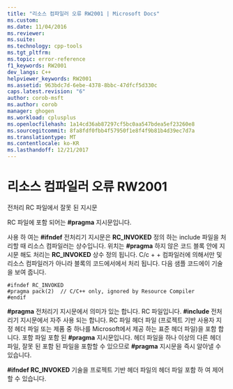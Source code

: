 ```yaml
---
title: "리소스 컴파일러 오류 RW2001 | Microsoft Docs"
ms.custom: 
ms.date: 11/04/2016
ms.reviewer: 
ms.suite: 
ms.technology: cpp-tools
ms.tgt_pltfrm: 
ms.topic: error-reference
f1_keywords: RW2001
dev_langs: C++
helpviewer_keywords: RW2001
ms.assetid: 963bdc7d-6ebe-4378-8bbc-47dfcf5d330c
caps.latest.revision: "6"
author: corob-msft
ms.author: corob
manager: ghogen
ms.workload: cplusplus
ms.openlocfilehash: 1a14cd36ab87297cf5bc0aa547bdea5ef23260e8
ms.sourcegitcommit: 8fa8fdf0fbb4f57950f1e8f4f9b81b4d39ec7d7a
ms.translationtype: MT
ms.contentlocale: ko-KR
ms.lasthandoff: 12/21/2017
---
```

# <a name="resource-compiler-error-rw2001"></a>리소스 컴파일러 오류 RW2001
전처리 RC 파일에서 잘못 된 지시문  
  
 RC 파일에 포함 되어는 **#pragma** 지시문입니다.  
  
 사용 하 여는 **#ifndef** 전처리기 지시문은 **RC_INVOKED** 정의 하는 include 파일을 처리할 때 리소스 컴파일러는 상수입니다. 위치는 **#pragma** 하지 않은 코드 블록 안에 지시문 해도 처리는 **RC_INVOKED** 상수 정의 됩니다. C/c + + 컴파일러에 의해서만 및 리소스 컴파일러가 아니라 블록의 코드에서에서 처리 됩니다. 다음 샘플 코드에이 기술을 보여 줍니다.  
  
```  
#ifndef RC_INVOKED  
#pragma pack(2)  // C/C++ only, ignored by Resource Compiler  
#endif  
```  
  
 **#pragma** 전처리기 지시문에서 의미가 있는 합니다. RC 파일입니다. **#include** 전처리기 지시문에서 자주 사용 되는 합니다. RC 파일 헤더 파일 (프로젝트 기반 사용자 지정 헤더 파일 또는 제품 중 하나를 Microsoft에서 제공 하는 표준 헤더 파일)을 포함 합니다. 포함 파일 포함 된 **#pragma** 지시문입니다. 헤더 파일을 하나 이상의 다른 헤더 파일, 잘못 된 포함 된 파일을 포함할 수 있으므로 **#pragma** 지시문을 즉시 알아낼 수 있습니다.  
  
 **#ifndef RC_INVOKED** 기술을 프로젝트 기반 헤더 파일의 헤더 파일 포함 하 여 제어할 수 있습니다.